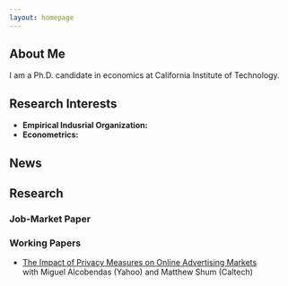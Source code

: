 ```yaml
---
layout: homepage
---
```


## About Me

I am a Ph.D. candidate in economics at California Institute of Technology.

## Research Interests

- **Empirical Indusrial Organization:**
- **Econometrics:**

## News

## Research
### Job-Market Paper
### Working Papers
- [The Impact of Privacy Measures on Online Advertising Markets](https://papers.ssrn.com/sol3/papers.cfm?abstract_id=3782889)
   <br>
   with Miguel Alcobendas (Yahoo) and Matthew Shum (Caltech)

<!-- {% include_relative _includes/publications.md %} -->

<!-- {% include_relative _includes/services.md %} -->
